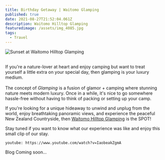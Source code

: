 ```yaml
---
title: Birthday Getaway | Waitomo Glamping
published: true
date: 2021-08-27T21:52:04.061Z
description: Waitomo Hilltop Glamping
featuredimage: /assets/img_4085.jpg
tags:
  - Travel
---
```

![Sunset at Waitomo Hilltop Glamping](/assets/dji_0147.jpg "Sunset at Waitomo Hilltop Glamping")

\
If you're a nature-lover at heart and enjoy camping but want to treat yourself a little extra on your special day, then glamping is your luxury medium.\
\
The concept of *Glamping* is a fusion of glamor + camping where stunning nature meets modern luxury. Once in a while, it's nice to go somewhere hassle-free without having to think of packing or setting up your camp.

If you're looking for a unique hideaway to unwind and unplug from the world, enjoy breathtaking panoramic views, and experience the peaceful New Zealand Countryside, then [Waitomo Hilltop Glamping](https://www.waitomoglamping.nz/) is the SPOT! 

Stay tuned if you want to know what our experience was like and enjoy this small clip of our stay. 

`youtube: https://www.youtube.com/watch?v=IaobeakZgmA`

Blog Coming soon...